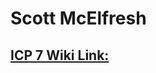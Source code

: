 # Scott McElfresh

## [ICP 7 Wiki Link:](https://github.com/sme1d1/UMKC_DeepLearning2021/wiki/ICP7)
